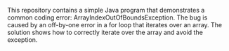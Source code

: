 This repository contains a simple Java program that demonstrates a common coding error: ArrayIndexOutOfBoundsException.  The bug is caused by an off-by-one error in a for loop that iterates over an array. The solution shows how to correctly iterate over the array and avoid the exception.